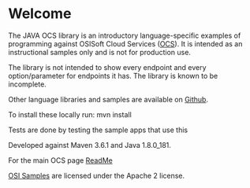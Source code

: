 # Welcome

The JAVA OCS library is an introductory language-specific examples of programming against OSISoft Cloud Services ([OCS](https://www.osisoft.com/Solutions/OSIsoft-Cloud-Services/)). It is intended as an instructional samples only and is not for production use.

The library is not intended to show every endpoint and every option/parameter for endpoints it has. The library is known to be incomplete.

Other language libraries and samples are available on [Github](https://github.com/osisoft/OSI-Samples).

To install these locally run:
mvn install

Tests are done by testing the sample apps that use this

Developed against Maven 3.6.1 and Java 1.8.0_181.

For the main OCS page [ReadMe](https://github.com/osisoft/OSI-Samples-OCS)

[OSI Samples](https://github.com/osisoft/OSI-samples) are licensed under the Apache 2 license.
